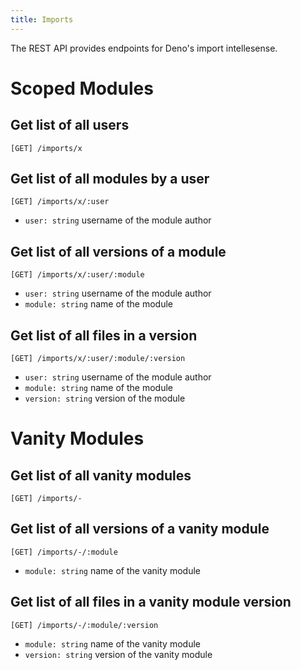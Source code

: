 ```yaml
---
title: Imports
---
```


The REST API provides endpoints for Deno's import intellesense.

# Scoped Modules

## Get list of all users

```
[GET] /imports/x
```

## Get list of all modules by a user

```
[GET] /imports/x/:user
```

- `user: string` username of the module author

## Get list of all versions of a module

```
[GET] /imports/x/:user/:module
```

- `user: string` username of the module author
- `module: string` name of the module

## Get list of all files in a version

```
[GET] /imports/x/:user/:module/:version
```

- `user: string` username of the module author
- `module: string` name of the module
- `version: string` version of the module

# Vanity Modules

## Get list of all vanity modules

```
[GET] /imports/-
```

## Get list of all versions of a vanity module

```
[GET] /imports/-/:module
```

- `module: string` name of the vanity module

## Get list of all files in a vanity module version

```
[GET] /imports/-/:module/:version
```

- `module: string` name of the vanity module
- `version: string` version of the vanity module
